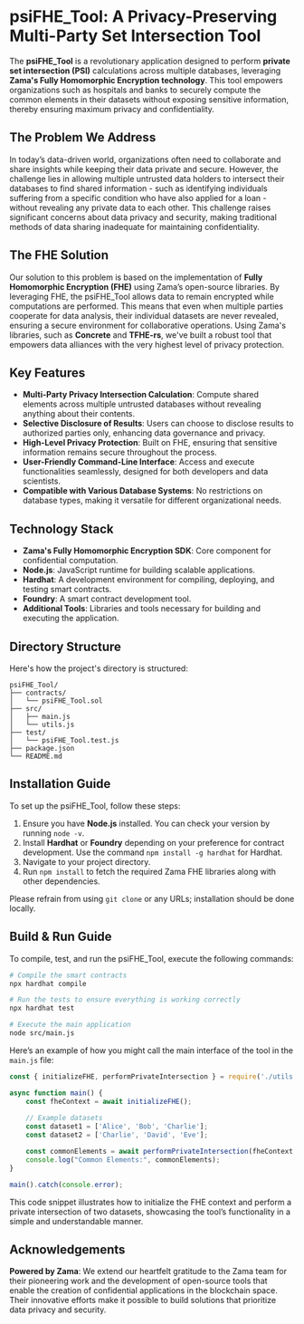 
# psiFHE_Tool: A Privacy-Preserving Multi-Party Set Intersection Tool

The **psiFHE_Tool** is a revolutionary application designed to perform **private set intersection (PSI)** calculations across multiple databases, leveraging **Zama's Fully Homomorphic Encryption technology**. This tool empowers organizations such as hospitals and banks to securely compute the common elements in their datasets without exposing sensitive information, thereby ensuring maximum privacy and confidentiality.

## The Problem We Address

In today’s data-driven world, organizations often need to collaborate and share insights while keeping their data private and secure. However, the challenge lies in allowing multiple untrusted data holders to intersect their databases to find shared information - such as identifying individuals suffering from a specific condition who have also applied for a loan - without revealing any private data to each other. This challenge raises significant concerns about data privacy and security, making traditional methods of data sharing inadequate for maintaining confidentiality.

## The FHE Solution

Our solution to this problem is based on the implementation of **Fully Homomorphic Encryption (FHE)** using Zama’s open-source libraries. By leveraging FHE, the psiFHE_Tool allows data to remain encrypted while computations are performed. This means that even when multiple parties cooperate for data analysis, their individual datasets are never revealed, ensuring a secure environment for collaborative operations. Using Zama's libraries, such as **Concrete** and **TFHE-rs**, we've built a robust tool that empowers data alliances with the very highest level of privacy protection.

## Key Features

- **Multi-Party Privacy Intersection Calculation**: Compute shared elements across multiple untrusted databases without revealing anything about their contents.
- **Selective Disclosure of Results**: Users can choose to disclose results to authorized parties only, enhancing data governance and privacy.
- **High-Level Privacy Protection**: Built on FHE, ensuring that sensitive information remains secure throughout the process.
- **User-Friendly Command-Line Interface**: Access and execute functionalities seamlessly, designed for both developers and data scientists.
- **Compatible with Various Database Systems**: No restrictions on database types, making it versatile for different organizational needs.

## Technology Stack

- **Zama's Fully Homomorphic Encryption SDK**: Core component for confidential computation.
- **Node.js**: JavaScript runtime for building scalable applications.
- **Hardhat**: A development environment for compiling, deploying, and testing smart contracts.
- **Foundry**: A smart contract development tool.
- **Additional Tools**: Libraries and tools necessary for building and executing the application.

## Directory Structure

Here's how the project's directory is structured:

```
psiFHE_Tool/
├── contracts/
│   └── psiFHE_Tool.sol
├── src/
│   ├── main.js
│   └── utils.js
├── test/
│   └── psiFHE_Tool.test.js
├── package.json
└── README.md
```

## Installation Guide

To set up the psiFHE_Tool, follow these steps:

1. Ensure you have **Node.js** installed. You can check your version by running `node -v`.
2. Install **Hardhat** or **Foundry** depending on your preference for contract development. Use the command `npm install -g hardhat` for Hardhat.
3. Navigate to your project directory. 
4. Run `npm install` to fetch the required Zama FHE libraries along with other dependencies.

Please refrain from using `git clone` or any URLs; installation should be done locally.

## Build & Run Guide

To compile, test, and run the psiFHE_Tool, execute the following commands:

```bash
# Compile the smart contracts
npx hardhat compile

# Run the tests to ensure everything is working correctly
npx hardhat test

# Execute the main application
node src/main.js
```

Here’s an example of how you might call the main interface of the tool in the `main.js` file:

```javascript
const { initializeFHE, performPrivateIntersection } = require('./utils');

async function main() {
    const fheContext = await initializeFHE();
    
    // Example datasets
    const dataset1 = ['Alice', 'Bob', 'Charlie'];
    const dataset2 = ['Charlie', 'David', 'Eve'];

    const commonElements = await performPrivateIntersection(fheContext, dataset1, dataset2);
    console.log("Common Elements:", commonElements);
}

main().catch(console.error);
```

This code snippet illustrates how to initialize the FHE context and perform a private intersection of two datasets, showcasing the tool’s functionality in a simple and understandable manner.

## Acknowledgements

**Powered by Zama**: We extend our heartfelt gratitude to the Zama team for their pioneering work and the development of open-source tools that enable the creation of confidential applications in the blockchain space. Their innovative efforts make it possible to build solutions that prioritize data privacy and security.
```
